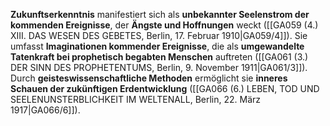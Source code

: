 
**Zukunftserkenntnis** manifestiert sich als **unbekannter Seelenstrom der kommenden Ereignisse**, der **Ängste und Hoffnungen** weckt ([[GA059 (4.) XIII. DAS WESEN DES GEBETES, Berlin, 17. Februar 1910|GA059/4]]). Sie umfasst **Imaginationen kommender Ereignisse**, die als **umgewandelte Tatenkraft bei prophetisch begabten Menschen** auftreten ([[GA061 (3.) DER SINN DES PROPHETENTUMS, Berlin, 9. November 1911|GA061/3]]). Durch **geisteswissenschaftliche Methoden** ermöglicht sie **inneres Schauen der zukünftigen Erdentwicklung** ([[GA066 (6.) LEBEN, TOD UND SEELENUNSTERBLICHKEIT IM WELTENALL, Berlin, 22. März 1917|GA066/6]]).
